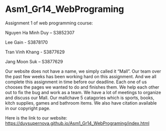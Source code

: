 # Asm1_Gr14_WebPrograming
Assignment 1 of web programming course:

Nguyen Ha Minh Duy – S3852307

Lee Gain - S3878170

Tran Vinh Khang - S3877629

Jang Moon Suk – S3877629

Our website does not have a name, we simply called it “Mall”. Our team over the past few weeks has been working hard on this assignment. And we all complete this assignment in time before our deadline. Each one of us chooses the pages we wanted to do and finishes them. We help each other out to fix the bug and work as a team. We have a lot of meetings to organize and discuss our Mall. Our mallchave 5 catagories which is sports, books, kitch supplies, games and bathroom items.
We also have citation available in our copyright page.

Here is the link to our website: https://duysupernova.github.io/Asm1_Gr14_WebPrograming/index.html

